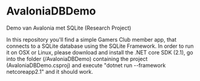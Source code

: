 # AvaloniaDBDemo
Demo van Avalonia met SQLite (Research Project)

In this repository you'll find a simple Gamers Club member app, that connects to a SQLite database using the SQLite Framework.
In order to run it on OSX or Linux, please download and install the .NET core SDK (2.1), go into the folder (/AvaloniaDBDemo) containing
the project (AvaloniaDBDemo.csproj) and execute "dotnet run --framework netcoreapp2.1" and it should work.
